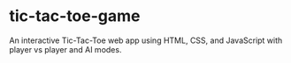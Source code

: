 # tic-tac-toe-game
An interactive Tic-Tac-Toe web app using HTML, CSS, and JavaScript with player vs player and AI modes.
